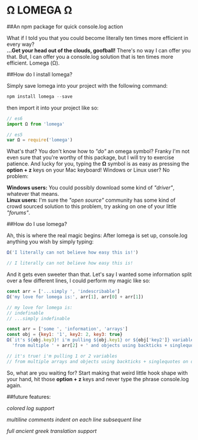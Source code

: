# Ω LOMEGA Ω

##An npm package for quick console.log action

What if I told you that you could become literally ten times more efficient in every way?   
**...Get your head out of the clouds, goofball!** There's no way I can offer you that.
But, I can offer you a console.log solution that is ten times more efficient. Lomega (Ω).

##How do I install lomega?

Simply save lomega into your project with the following command:

```js
npm install lomega --save
```

then import it into your project like so:

```js
// es6
import Ω from 'lomega'

// es5
var Ω = require('lomega')
```

What's that? You don't know how to *"do"* an omega symbol? Franky I'm not even sure that you're worthy of this package, but I will try to exercise patience. And lucky for you, typing the **Ω** symbol is as easy as pressing the **option + z**  keys on your Mac keyboard! Windows or Linux user? No problem:    

**Windows users:** You could possibly download some kind of *"driver"*, whatever that means.  
**Linux users:** I'm sure the *"open source"* community has some kind of crowd sourced solution to this problem, try asking on one of your little *"forums"*.

##How do I use lomega?

Ah, this is where the real magic begins: After lomega is set up, console.log anything you wish by simply typing:

```js
Ω('I literally can not believe how easy this is!')

// I literally can not believe how easy this is!
```

And it gets even sweeter than that. Let's say I wanted some information split over a few different lines, I could perform my magic like so:

```js
const arr = ['...simply ', 'indescribable']
Ω('my love for lomega is:', arr[1], arr[0] + arr[1])

// my love for lomega is:
// indefinable
// ...simply indefinable
```
```js
const arr = ['some ', 'information', 'arrays']
const obj = {key1: '1', key2: 2, key3: true}
Ω(`it's ${obj.key3}! i'm pulling ${obj.key1} or ${obj['key2']} variables`,
  'from multiple ' + arr[2] + ' and objects using backticks + singlequotes on different lines!')

// it's true! i'm pulling 1 or 2 variables
// from multiple arrays and objects using backticks + singlequotes on different lines!
```

So, what are you waiting for? Start making that weird little hook shape with your hand, hit those **option + z** keys and never type the phrase console.log again.

##future features:

*colored log support*   

*multiline comments indent on each line subsequent line*  

*full ancient greek translation support*
